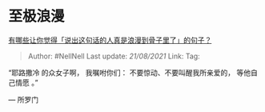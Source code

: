 # 至极浪漫
[有哪些让你觉得「说出这句话的人真是浪漫到骨子里了」的句子？](https://www.zhihu.com/question/309042261/answer/594196949)

> Author: #NellNell
> Last update: *21/08/2021*
> Link:
> Tag:

“耶路撒冷 的众女子啊， 我嘱咐你们： 不要惊动、不要叫醒我所亲爱的， 等他自己情愿 。”

— 所罗门
